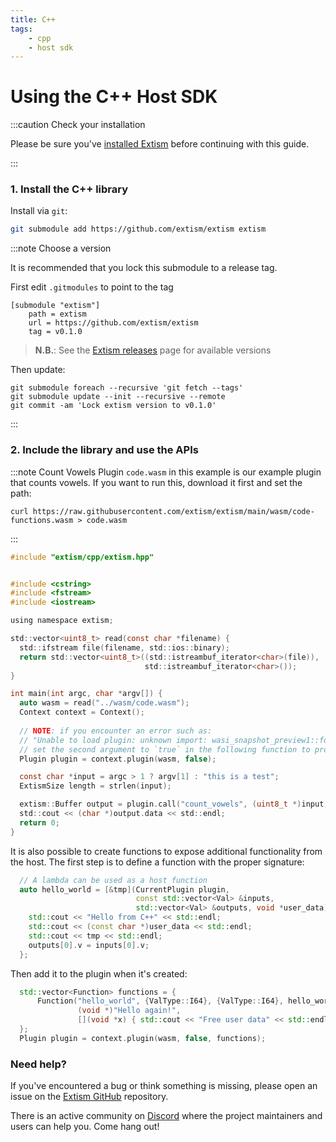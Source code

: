 ```yaml
---
title: C++
tags:
    - cpp
    - host sdk
---
```


# Using the C++ Host SDK


:::caution Check your installation

Please be sure you've [installed Extism](/docs/install) before continuing with this guide.

:::

### 1. Install the C++ library

Install via `git`:
```sh
git submodule add https://github.com/extism/extism extism
```

:::note Choose a version

It is recommended that you lock this submodule to a release tag.

First edit `.gitmodules` to point to the tag

```
[submodule "extism"]
	path = extism
	url = https://github.com/extism/extism
	tag = v0.1.0
```

> **N.B.**: See the [Extism releases](https://github.com/extism/extism/releases) page for available versions

Then update:

```
git submodule foreach --recursive 'git fetch --tags'
git submodule update --init --recursive --remote
git commit -am 'Lock extism version to v0.1.0'
```

:::

### 2. Include the library and use the APIs

:::note Count Vowels Plugin
`code.wasm` in this example is our example plugin that counts vowels. If you want to run this, download it first and set the path:

```
curl https://raw.githubusercontent.com/extism/extism/main/wasm/code-functions.wasm > code.wasm
```
:::

```c title=main.cpp
#include "extism/cpp/extism.hpp"


#include <cstring>
#include <fstream>
#include <iostream>

using namespace extism;

std::vector<uint8_t> read(const char *filename) {
  std::ifstream file(filename, std::ios::binary);
  return std::vector<uint8_t>((std::istreambuf_iterator<char>(file)),
                              std::istreambuf_iterator<char>());
}

int main(int argc, char *argv[]) {
  auto wasm = read("../wasm/code.wasm");
  Context context = Context();
  
  // NOTE: if you encounter an error such as: 
  // "Unable to load plugin: unknown import: wasi_snapshot_preview1::fd_write has not been defined"
  // set the second argument to `true` in the following function to provide WASI imports to your plugin.
  Plugin plugin = context.plugin(wasm, false);

  const char *input = argc > 1 ? argv[1] : "this is a test";
  ExtismSize length = strlen(input);

  extism::Buffer output = plugin.call("count_vowels", (uint8_t *)input, length);
  std::cout << (char *)output.data << std::endl;
  return 0;
}
```

It is also possible to create functions to expose additional functionality from the host. The first step
is to define a function with the proper signature:

```cpp
  // A lambda can be used as a host function
  auto hello_world = [&tmp](CurrentPlugin plugin,
                            const std::vector<Val> &inputs,
                            std::vector<Val> &outputs, void *user_data) {
    std::cout << "Hello from C++" << std::endl;
    std::cout << (const char *)user_data << std::endl;
    std::cout << tmp << std::endl;
    outputs[0].v = inputs[0].v;
  };
```

Then add it to the plugin when it's created: 

```cpp
  std::vector<Function> functions = {
      Function("hello_world", {ValType::I64}, {ValType::I64}, hello_world,
               (void *)"Hello again!",
               [](void *x) { std::cout << "Free user data" << std::endl; }),
  };
  Plugin plugin = context.plugin(wasm, false, functions);
```




### Need help?

If you've encountered a bug or think something is missing, please open an issue on the [Extism GitHub](https://github.com/extism/extism) repository.

There is an active community on [Discord](https://discord.gg/cx3usBCWnc) where the project maintainers and users can help you. Come hang out!

